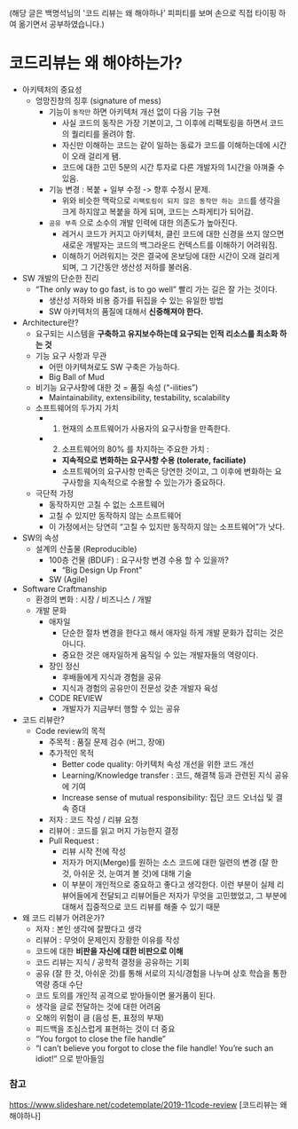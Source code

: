 (해당 글은 백명석님의 '코드 리뷰는 왜 해야하나' 피피티를 보며 손으로 직접 타이핑 하여 옮기면서 공부하였습니다.)

# 코드리뷰는 왜 해야하는가?

* 아키텍처의 중요성
  * 엉망진창의 징후 (signature of mess)
    * 기능이  `동작만` 하면 아키텍처 개선 없이 다음 기능 구현
      * 사실 코드의 동작은 가장 기본이고, 그 이후에 리팩토링을 하면서 코드의 퀄리티를 올려야 함.
      * 자신만 이해하는 코드는 같이 일하는 동료가 코드를 이해하는데에 시간이 오래 걸리게 됌.
      * 코드에 대한 고민 5분의 시간 투자로 다른 개발자의 1시간을 아껴줄 수 있음.
    * 기능 변경 : 복붙 + 일부 수정 -> 향후 수정시 문제.
      * 위와 비슷한 맥락으로 `리팩토링이 되지 않은 동작만 하는 코드`를 생각을 크게 하지않고 복붙을 하게 되며, 코드는 스파게티가 되어감.
    * `공유 부족` 으로 소수의 개발 인력에 대한 의존도가 높아진다.
      * 레거시 코드가 커지고 아키텍처, 클린 코드에 대한 신경을 쓰지 않으면 새로운 개발자는 코드의 백그라운드 컨텍스트를 이해하기 어려워짐.
      * 이해하기 어려워지는 것은 결국에 온보딩에 대한 시간이 오래 걸리게 되며, 그 기간동안 생산성 저하를 불러옴.
* SW 개발의 단순한 진리
  * “The only way to go fast, is to go well” 빨리 가는 길은 잘 가는 것이다.
    * 생산성 저하와 비용 증가를 뒤집을 수 있는 유일한 방법
    * SW 아키텍처의 품질에 대해서 __신중해져야 한다.__
* Architecture란?
  * 요구되는 시스템을 __구축하고 유지보수하는데 요구되는 인적 리소스를 최소화 하는 것__
  * 기능 요구 사항과 무관
    * 어떤 아키텍쳐로도 SW 구축은 가능하다.
    * Big Ball of Mud
  * 비기능 요구사항에 대한 것 = 품질 속성 (“-ilities”)
    * Maintainability, extensibility, testability, scalability
  * 소프트웨어의 두가지 가치
    * 1) 현재의 소프트웨어가 사용자의 요구사항을 만족한다.
    * 2) 소프트웨어의 80% 를 차지하는 주요한 가치 :
      * __지속적으로 변화하는 요구사항 수용 (tolerate, faciliate)__
      * 소프트웨어의 요구사항 만족은 당연한 것이고, 그 이후에 변화하는 요구사항을 지속적으로 수용할 수 있는가가 중요하다.
  * 극단적 가정
    * 동작하지만 고칠 수 없는 소프트웨어
    * 고칠 수 있지만 동작하지 않는 소프트웨어
    * 이 가정에서는 당연히 “고칠 수 있지만 동작하지 않는 소프트웨어”가 낫다.
* SW의 속성
  * 설계의 산출물 (Reproducible)
    * 100층 건물 (BDUF) : 요구사항 변경 수용 할 수 있을까?
      * “Big Design Up Front"
    * SW (Agile)
* Software Craftmanship
  * 환경의 변화 : 시장 / 비즈니스 / 개발
  * 개발 문화
    * 애자일
      * 단순한 절차 변경을 한다고 해서 애자일 하게 개발 문화가 잡히는 것은 아니다.
      * 중요한 것은 애자일하게 움직일 수 있는 개발자들의 역량이다.
    * 장인 정신
      * 후배들에게 지식과 경험을 공유
      * 지식과 경험의 공유만이 전문성 갖춘 개발자 육성
    * CODE REVIEW
      * 개발자가 지금부터 행할 수 있는 공유
* 코드 리뷰란?
  * Code review의 목적
    * 주목적 : 품질 문제 검수 (버그, 장애)
    * 추가적인 목적
      * Better code quality: 아키텍처 속성 개선을 위한 코드 개선
      * Learning/Knowledge transfer : 코드, 해결책 등과 관련된 지식 공유에 기여
      * Increase sense of mutual responsibility: 집단 코드 오너십 및 결속 증대
    * 저자 : 코드 작성 / 리뷰 요청
    * 리뷰어 : 코드를 읽고 머지 가능한지 결정
    * Pull Request :
      * 리뷰 시작 전에 작성
      * 저자가 머지(Merge)를 원하는 소스 코드에 대한 일련의 변경 (잘 한 것, 아쉬운 것, 눈여겨 볼 것)에 대해 기술
      * 이 부분이 개인적으로 중요하고 좋다고 생각한다. 이런 부분이 실제 리뷰어들에게 전달되고 리뷰어들은 저자가 무엇을 고민했었고, 그 부분에 대해서 집중적으로 코드 리뷰를 해줄 수 있기 때문
* 왜 코드 리뷰가 어려운가?
  * 저자 : 본인 생각에 잘짰다고 생각
  * 리뷰어 : 무엇이 문제인지 장황한 이유를 작성
  * 코드에 대한 __비판을 자신에 대한 비판으로 이해__
  * 코드 리뷰는 지식 / 공학적 결정을 공유하는 기회
  * 공유 (잘 한 것, 아쉬운 것)를 통해 서로의 지식/경험을 나누며 상호 학습을 통한 역량 증대 수단
  * 코드 토의를 개인적 공격으로 받아들이면 물거품이 된다.
  * 생각을 글로 전달하는 것에 대한 어려움
  * 오해의 위험이 큼 (음성 톤, 표정의 부재)
  * 피드백을 조심스럽게 표현하는 것이 더 중요
  * “You forgot to close the file handle”
  * “I can’t believe you forgot to close the file handle! You’re such an idiot!” 으로 받아들임

### 참고
https://www.slideshare.net/codetemplate/2019-11code-review [코드리뷰는 왜 해야하나]
